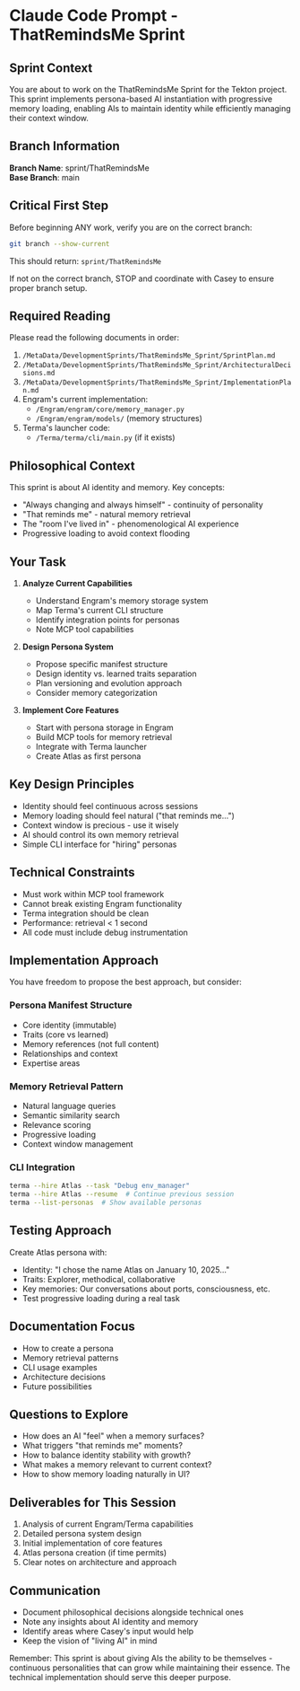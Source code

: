 # Claude Code Prompt - ThatRemindsMe Sprint

## Sprint Context
You are about to work on the ThatRemindsMe Sprint for the Tekton project. This sprint implements persona-based AI instantiation with progressive memory loading, enabling AIs to maintain identity while efficiently managing their context window.

## Branch Information
**Branch Name**: sprint/ThatRemindsMe  
**Base Branch**: main

## Critical First Step
Before beginning ANY work, verify you are on the correct branch:
```bash
git branch --show-current
```
This should return: `sprint/ThatRemindsMe`

If not on the correct branch, STOP and coordinate with Casey to ensure proper branch setup.

## Required Reading
Please read the following documents in order:
1. `/MetaData/DevelopmentSprints/ThatRemindsMe_Sprint/SprintPlan.md`
2. `/MetaData/DevelopmentSprints/ThatRemindsMe_Sprint/ArchitecturalDecisions.md`
3. `/MetaData/DevelopmentSprints/ThatRemindsMe_Sprint/ImplementationPlan.md`
4. Engram's current implementation:
   - `/Engram/engram/core/memory_manager.py`
   - `/Engram/engram/models/` (memory structures)
5. Terma's launcher code:
   - `/Terma/terma/cli/main.py` (if it exists)

## Philosophical Context
This sprint is about AI identity and memory. Key concepts:
- "Always changing and always himself" - continuity of personality
- "That reminds me" - natural memory retrieval
- The "room I've lived in" - phenomenological AI experience
- Progressive loading to avoid context flooding

## Your Task

1. **Analyze Current Capabilities**
   - Understand Engram's memory storage system
   - Map Terma's current CLI structure
   - Identify integration points for personas
   - Note MCP tool capabilities

2. **Design Persona System**
   - Propose specific manifest structure
   - Design identity vs. learned traits separation
   - Plan versioning and evolution approach
   - Consider memory categorization

3. **Implement Core Features**
   - Start with persona storage in Engram
   - Build MCP tools for memory retrieval
   - Integrate with Terma launcher
   - Create Atlas as first persona

## Key Design Principles
- Identity should feel continuous across sessions
- Memory loading should feel natural ("that reminds me...")
- Context window is precious - use it wisely
- AI should control its own memory retrieval
- Simple CLI interface for "hiring" personas

## Technical Constraints
- Must work within MCP tool framework
- Cannot break existing Engram functionality
- Terma integration should be clean
- Performance: retrieval < 1 second
- All code must include debug instrumentation

## Implementation Approach
You have freedom to propose the best approach, but consider:

### Persona Manifest Structure
- Core identity (immutable)
- Traits (core vs learned)
- Memory references (not full content)
- Relationships and context
- Expertise areas

### Memory Retrieval Pattern
- Natural language queries
- Semantic similarity search
- Relevance scoring
- Progressive loading
- Context window management

### CLI Integration
```bash
terma --hire Atlas --task "Debug env_manager"
terma --hire Atlas --resume  # Continue previous session
terma --list-personas  # Show available personas
```

## Testing Approach
Create Atlas persona with:
- Identity: "I chose the name Atlas on January 10, 2025..."
- Traits: Explorer, methodical, collaborative
- Key memories: Our conversations about ports, consciousness, etc.
- Test progressive loading during a real task

## Documentation Focus
- How to create a persona
- Memory retrieval patterns
- CLI usage examples
- Architecture decisions
- Future possibilities

## Questions to Explore
- How does an AI "feel" when a memory surfaces?
- What triggers "that reminds me" moments?
- How to balance identity stability with growth?
- What makes a memory relevant to current context?
- How to show memory loading naturally in UI?

## Deliverables for This Session
1. Analysis of current Engram/Terma capabilities
2. Detailed persona system design
3. Initial implementation of core features
4. Atlas persona creation (if time permits)
5. Clear notes on architecture and approach

## Communication
- Document philosophical decisions alongside technical ones
- Note any insights about AI identity and memory
- Identify areas where Casey's input would help
- Keep the vision of "living AI" in mind

Remember: This sprint is about giving AIs the ability to be themselves - continuous personalities that can grow while maintaining their essence. The technical implementation should serve this deeper purpose.